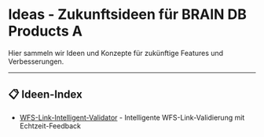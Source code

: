 # Ideas - Zukunftsideen für BRAIN DB Products A

Hier sammeln wir Ideen und Konzepte für zukünftige Features und Verbesserungen.

---

## 📋 Ideen-Index

- [WFS-Link-Intelligent-Validator](./wfs-link-intelligent-validator.md) - Intelligente WFS-Link-Validierung mit Echtzeit-Feedback